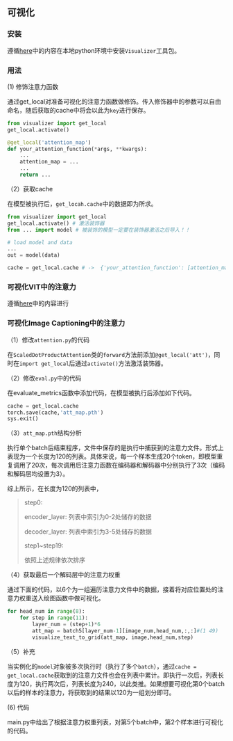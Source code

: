 ## 可视化



### 安装

遵循[here](https://github.com/luo3300612/Visualizer)中的内容在本地python环境中安装`Visualizer`工具包。



### 用法

(1) 修饰注意力函数

通过get_local对准备可视化的注意力函数做修饰。传入修饰器中的参数可以自由命名，随后获取的cache中将会以此为`key`进行保存。

```python
from visualizer import get_local
get_local.activate()

@get_local('attention_map')
def your_attention_function(*args, **kwargs):
    ...
    attention_map = ... 
    ...
    return ...
```

（2）获取cache

在模型被执行后，`get_locah.cache`中的数据即为所求。

```python
from visualizer import get_local
get_local.activate() # 激活装饰器
from ... import model # 被装饰的模型一定要在装饰器激活之后导入！！

# load model and data
...
out = model(data)

cache = get_local.cache # ->  {'your_attention_function': [attention_map]}
```



### 可视化VIT中的注意力

遵循[here](https://github.com/luo3300612/Visualizer)中的内容进行



### 可视化Image Captioning中的注意力

（1）修改`attention.py`的代码

在`ScaledDotProductAttention`类的`forward`方法前添加`@get_local('att')`，同时在`import get_local`后通过`activate()`方法激活装饰器。

（2）修改`eval.py`中的代码

在evaluate_metrics函数中添加代码，在模型被执行后添加如下代码。

```python
cache = get_local.cache
torch.save(cache,'att_map.pth')
sys.exit()
```

（3）`att_map.pth`结构分析

执行单个batch后结束程序，文件中保存的是执行中捕获到的注意力文件。形式上表现为一个长度为120的列表。具体来说，每一个样本生成20个token，即模型重复调用了20次，每次调用后注意力函数在编码器和解码器中分别执行了3次（编码和解码层均设置为3）。

综上所示，在长度为120的列表中，

>step0: 
>
>encoder_layer: 列表中索引为0-2处储存的数据 
>
>decoder_layer: 列表中索引为3-5处储存的数据
>
>step1~step19:
>
>依照上述规律依次排序

（4）获取最后一个解码层中的注意力权重

通过下面的代码，以6个为一组遍历注意力文件中的数据，接着将对应位置处的注意力权重送入绘图函数中做可视化。

```python
for head_num in range(8):
    for step in range(11):
        layer_num = (step+1)*6
        att_map = batch5[layer_num-1][image_num,head_num,:,:]#(1 49)
        visualize_text_to_grid(att_map, image,head_num,step)
```

（5）补充

当实例化的`model`对象被多次执行时（执行了多个`batch`），通过`cache = get_local.cache`获取到的注意力文件也会在列表中累计。即执行一次后，列表长度为120，执行两次后，列表长度为240，以此类推。如果想要可视化第0个batch以后的样本的注意力，将获取到的结果以120为一组划分即可。

(6) 代码

main.py中给出了根据注意力权重列表，对第5个batch中，第2个样本进行可视化的代码。
